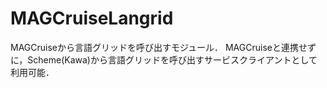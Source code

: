 MAGCruiseLangrid
=================

MAGCruiseから言語グリッドを呼び出すモジュール．
MAGCruiseと連携せずに，Scheme(Kawa)から言語グリッドを呼び出すサービスクライアントとして利用可能．

